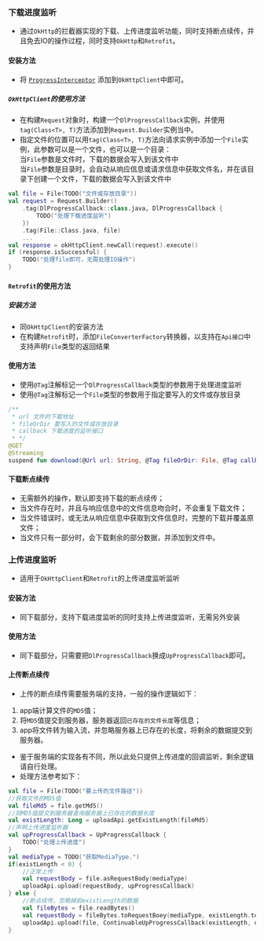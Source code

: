 ### 下载进度监听
* 通过`OkHttp`的拦截器实现的下载、上传进度监听功能，同时支持断点续传，并且免去IO的操作过程，同时支持`OkHttp`和`Retrofit`。

#### 安装方法
* 将 [`ProgressInterceptor`](https://github.com/xiazunyang/http/blob/master/http/src/main/kotlin/cn/numeron/okhttp/ProgressInterceptor.kt)
  添加到`OkHttpClient`中即可。

##### `OkHttpClient`的使用方法
* 在构建`Request`对象时，构建一个`DlProgressCallback`实例，并使用`tag(Class<T>, T)`方法添加到`Request.Builder`实例当中。
* 指定文件的位置可以用`tag(Class<T>, T)`方法向请求实例中添加一个`File`实例，此参数可以是一个文件，也可以是一个目录：  
  当`File`参数是文件时，下载的数据会写入到该文件中  
  当`File`参数是目录时，会自动从响应信息或请求信息中获取文件名，并在该目录下创建一个文件，下载的数据会写入到该文件中

```kotlin
val file = File(TODO("文件或存放目录"))
val request = Request.Builder()
    .tag(DlProgressCallback::class.java, DlProgressCallback {
        TODO("处理下载进度监听")
    })
    .tag(File::Class.java, file)
    ...
val response = okHttpClient.newCall(request).execute()
if (response.isSuccessful) {
    TODO("处理file即可，无需处理IO操作")
}
```
#### `Retrofit`的使用方法

##### 安装方法

* 同`OkHttpClient`的安装方法
* 在构建`Retrofit`时，添加`FileConverterFactory`转换器，以支持在`Api接口`中支持声明`File`类型的返回结果

#### 使用方法

* 使用`@Tag`注解标记一个`DlProgressCallback`类型的参数用于处理进度监听
* 使用`@Tag`注解标记一个`File`类型的参数用于指定要写入的文件或存放目录

```kotlin
/** 
 * url 文件的下载地址
 * fileOrDir 要写入的文件或存放目录
 * callback 下载进度的监听接口
 * */
@GET
@Streaming
suspend fun download(@Url url: String, @Tag fileOrDir: File, @Tag callback: DlProgressCallback): File
```
#### 下载断点续传
* 无需额外的操作，默认即支持下载的断点续传；
* 当文件存在时，并且与响应信息中的文件信息吻合时，不会重复下载文件；
* 当文件错误时，或无法从响应信息中获取到文件信息时，完整的下载并覆盖原文件；
* 当文件只有一部分时，会下载剩余的部分数据，并添加到文件中。

### 上传进度监听
* 适用于`OkHttpClient`和`Retrofit`的上传进度监听监听

#### 安装方法
* 同下载部分，支持下载进度监听的同时支持上传进度监听，无需另外安装

#### 使用方法
* 同下载部分，只需要把`DlProgressCallback`换成`UpProgressCallback`即可。

#### 上传断点续传
* 上传的断点续传需要服务端的支持，一般的操作逻辑如下：
1. app端计算文件的`MD5`值；
2. 将`MD5`值提交到服务器，服务器返回`已存在的文件长度`等信息；
3. app将文件转为输入流，并忽略服务器上已存在的长度，将剩余的数据提交到服务器。
* 鉴于服务端的实现各有不同，所以此处只提供上传进度的回调监听，剩余逻辑请自行处理。
* 处理方法参考如下：
```kotlin
val file = File(TODO("要上传的文件路径"))
//获取文件的MD5值
val fileMd5 = file.getMd5()
//将MD5值提交到服务器查询服务器上已存在的数据长度
val existLength: Long = uploadApi.getExistLength(fileMd5)
//声明上传进度监听器
val upProgressCallback = UpProgressCallback {
    TODO("处理上传进度")
}
val mediaType = TODO("获取MediaType.")
if(existLength < 0) {
    //正常上传
    val requestBody = file.asRequestBody(mediaType)
    uploadApi.upload(requestBody, upProgressCallback)
} else {
    //断点续传，忽略掉前existLength的数据
    val fileBytes = file.readBytes()
    val requestBody = fileBytes.toRequestBoey(mediaType, existLength.toInt(), fileBytes.size - existLength.toInt())
    uploadApi.upload(file, ContinuableUpProgressCallback(existLength, upProgressCallback))
}
```